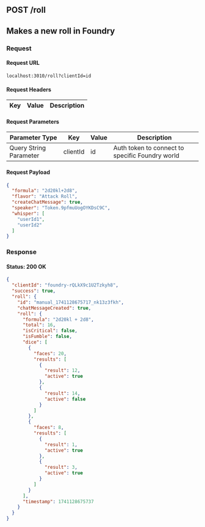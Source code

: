 ## **POST** /roll

## Makes a new roll in Foundry

### Request

#### Request URL

```
localhost:3010/roll?clientId=id
```

#### Request Headers

| Key | Value | Description |
| --- | ----- | ----------- |

#### Request Parameters

| Parameter Type | Key | Value | Description |
| -------------- | --- | ----- | ----------- |
| Query String Parameter | clientId | id | Auth token to connect to specific Foundry world |

#### Request Payload

```json
{
  "formula": "2d20kl+2d8",
  "flavor": "Attack Roll",
  "createChatMessage": true,
  "speaker": "Token.9pfmuUogOYKDsC9C",
  "whisper": [
    "userId1",
    "userId2"
  ]
}
```

### Response

#### Status: 200 OK

```json
{
  "clientId": "foundry-rQLkX9c1U2Tzkyh8",
  "success": true,
  "roll": {
    "id": "manual_1741128675717_nk13z3fkh",
    "chatMessageCreated": true,
    "roll": {
      "formula": "2d20kl + 2d8",
      "total": 16,
      "isCritical": false,
      "isFumble": false,
      "dice": [
        {
          "faces": 20,
          "results": [
            {
              "result": 12,
              "active": true
            },
            {
              "result": 14,
              "active": false
            }
          ]
        },
        {
          "faces": 8,
          "results": [
            {
              "result": 1,
              "active": true
            },
            {
              "result": 3,
              "active": true
            }
          ]
        }
      ],
      "timestamp": 1741128675737
    }
  }
}
```


